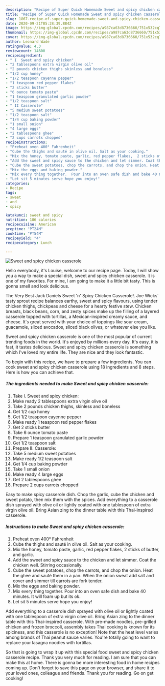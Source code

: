 ```yaml
---
description: "Recipe of Super Quick Homemade Sweet and spicy chicken casserole"
title: "Recipe of Super Quick Homemade Sweet and spicy chicken casserole"
slug: 1867-recipe-of-super-quick-homemade-sweet-and-spicy-chicken-casserole
date: 2020-09-21T05:28:39.884Z
image: https://img-global.cpcdn.com/recipes/a987ca63d8736660/751x532cq70/sweet-and-spicy-chicken-casserole-recipe-main-photo.jpg
thumbnail: https://img-global.cpcdn.com/recipes/a987ca63d8736660/751x532cq70/sweet-and-spicy-chicken-casserole-recipe-main-photo.jpg
cover: https://img-global.cpcdn.com/recipes/a987ca63d8736660/751x532cq70/sweet-and-spicy-chicken-casserole-recipe-main-photo.jpg
author: Leonard Wade
ratingvalue: 4.3
reviewcount: 14600
recipeingredient:
- " I  Sweet and spicy chicken"
- "2 tablespoons extra virgin olive oil"
- "2 pounds chicken thighs skinless and boneless"
- "1/2 cup honey"
- "1/2 teaspoon cayenne pepper"
- "1 teaspoon red pepper flakes"
- "2 sticks butter"
- "6 ounce tomato paste"
- "1 teaspoon granulated garlic powder"
- "1/2 teaspoon salt"
- " II Casserole"
- "5 medium sweet potatoes"
- "1/2 teaspoon salt"
- "1/4 cup baking powder"
- "1 small onion"
- "4 large eggs"
- "2 tablespoons ghee"
- "2 cups carrots chopped"
recipeinstructions:
- "Preheat oven 400° Fahrenheit"
- "Cube the thighs and sauté in olive oil. Salt as your cooking."
- "Mix the honey, tomato paste, garlic, red pepper flakes,  2 sticks of butter, and garlic."
- "Add the sweet and spicy sauce to the chicken and let simmer. Coat the chicken well. Stirring occasionally."
- "Cube the sweet potatoes, chop the carrots, and chop the onion. Heat the ghee and sauté them in a pan. When the onion sweat add salt and cover and simmer till carrots are fork tender."
- "Mix the eggs and baking powder."
- "Mix every thing together.  Pour into an oven safe dish and bake 40 minutes. It will foam up but its ok."
- "Let sit 5 minutes serve hope you enjoy!"
categories:
- Recipe
tags:
- sweet
- and
- spicy

katakunci: sweet and spicy 
nutrition: 106 calories
recipecuisine: American
preptime: "PT24M"
cooktime: "PT54M"
recipeyield: "4"
recipecategory: Lunch

---
```



![Sweet and spicy chicken casserole](https://img-global.cpcdn.com/recipes/a987ca63d8736660/751x532cq70/sweet-and-spicy-chicken-casserole-recipe-main-photo.jpg)

Hello everybody, it's Louise, welcome to our recipe page. Today, I will show you a way to make a special dish, sweet and spicy chicken casserole. It is one of my favorites. For mine, I am going to make it a little bit tasty. This is gonna smell and look delicious.

The Very Best Jack Daniels Sweet &#39;n&#39; Spicy Chicken Casserole!. Joe Wicks&#39; tasty sprout recipe balances earthy, sweet and spicy flavours, using tender chicken thighs, chickpeas and cheese for a hearty festive stew. Chicken breasts, black beans, corn, and zesty spices make up the filling of a layered casserole topped with tortillas, a Mexican-inspired creamy sauce, and cheese. It&#39;s great served with your choice of toppings like sour cream, guacamole, sliced avocados, sliced black olives, or whatever else you like.

Sweet and spicy chicken casserole is one of the most popular of current trending foods in the world. It's enjoyed by millions every day. It's easy, it is fast, it tastes delicious. Sweet and spicy chicken casserole is something which I've loved my entire life. They are nice and they look fantastic.


To begin with this recipe, we have to prepare a few ingredients. You can cook sweet and spicy chicken casserole using 18 ingredients and 8 steps. Here is how you can achieve that.

<!--inarticleads1-->

##### The ingredients needed to make Sweet and spicy chicken casserole:

1. Take  I.  Sweet and spicy chicken:
1. Make ready 2 tablespoons extra virgin olive oil
1. Take 2 pounds chicken thighs, skinless and boneless
1. Get 1/2 cup honey
1. Get 1/2 teaspoon cayenne pepper
1. Make ready 1 teaspoon red pepper flakes
1. Get 2 sticks butter
1. Take 6 ounce tomato paste
1. Prepare 1 teaspoon granulated garlic powder
1. Get 1/2 teaspoon salt
1. Prepare  II. Casserole:
1. Take 5 medium sweet potatoes
1. Make ready 1/2 teaspoon salt
1. Get 1/4 cup baking powder
1. Take 1 small onion
1. Make ready 4 large eggs
1. Get 2 tablespoons ghee
1. Prepare 2 cups carrots chopped


Easy to make spicy casserole dish. Chop the garlic, cube the chicken and sweet potato, then mix them with the spices. Add everything to a casserole dish sprayed with olive oil or lightly coated with one tablespoon of extra virgin olive oil. Bring Asian zing to the dinner table with this Thai-inspired casserole. 

<!--inarticleads2-->

##### Instructions to make Sweet and spicy chicken casserole:

1. Preheat oven 400° Fahrenheit
1. Cube the thighs and sauté in olive oil. Salt as your cooking.
1. Mix the honey, tomato paste, garlic, red pepper flakes,  2 sticks of butter, and garlic.
1. Add the sweet and spicy sauce to the chicken and let simmer. Coat the chicken well. Stirring occasionally.
1. Cube the sweet potatoes, chop the carrots, and chop the onion. Heat the ghee and sauté them in a pan. When the onion sweat add salt and cover and simmer till carrots are fork tender.
1. Mix the eggs and baking powder.
1. Mix every thing together.  Pour into an oven safe dish and bake 40 minutes. It will foam up but its ok.
1. Let sit 5 minutes serve hope you enjoy!


Add everything to a casserole dish sprayed with olive oil or lightly coated with one tablespoon of extra virgin olive oil. Bring Asian zing to the dinner table with this Thai-inspired casserole. With pre-made noodles, pre-grilled chicken and frozen broccoli, assembly takes Thai cooking is known for its spiciness, and this casserole is no exception! Note that the heat level varies among brands of Thai peanut sauce varies. You&#39;re totally going to want to replace your lasagna noodles with tortillas. 

So that is going to wrap it up with this special food sweet and spicy chicken casserole recipe. Thank you very much for reading. I am sure that you can make this at home. There is gonna be more interesting food in home recipes coming up. Don't forget to save this page on your browser, and share it to your loved ones, colleague and friends. Thank you for reading. Go on get cooking!

